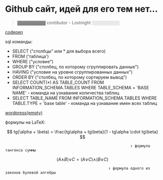 # Github сайт, идей для его тем нет...

> ▓▓▓▓▓▓▓▓▓
> contibutor - Lostnight
> ░░░░░░░░░

[codepen](https://codepen.io/LostnightRX)

sql команды: 
- SELECT ("столбцы" или * для выбора всего)
- FROM ('таблица')
- WHERE ("условие")
- GROUP BY ("столбец, по которому сгруппировать данные")
- HAVING ("условие на уровне сгруппированных данных")
- ORDER BY ("столбец, по которому сортируем вывод")
- SELECT COUNT(*) AS TABLE_COUNT FROM INFORMATION_SCHEMA.TABLES WHERE TABLE_SCHEMA = 'BASE NAME' - команда на узнавание количества таблиц
- SELECT TABLE_NAME FROM INFORMATION_SCHEMA.TABLES WHERE TABLE.TYPE = 'base table' - команда на узнавание имен всех таблиц

[wordpress(empty)](cl103392361.wordpress.com)

формулы на LaTeX:
 
 $$ tg(\alpha + \beta) = \frac{tg\alpha + tg\beta}{1 - tg\alpha \cdot tg\beta} $$   
 
                                                             ↑ формула тангенса суммы
 
 $$ (A\wedge_{}^{}B)\vee_{}^{}C=(A\vee_{}^{}C)\wedge_{}^{}(B\vee_{}^{}C) $$  
 
                                                   ↑ формула одного из законов булевой алгебры
  
